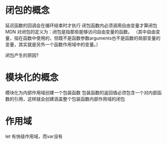 # 闭包的概念
延迟函数的回调会在循环结束时才执行
闭包函数内必须调用自由变量才算闭包
MDN 对闭包的定义为：闭包是指那些能够访问自由变量的函数。 （其中自由变量，指在函数中使用的，但既不是函数参数arguments也不是函数的局部变量的变量，其实就是另外一个函数作用域中的变量。）

闭包产生的原因?
# 模块化的概念
模块化为内部作用域创建一个包装函数
包装函数的返回值必须包含一个对内部函数的引用，这样就会创建涵盖整个包装函数内部作用域的闭包
# 作用域
let 有快级作用域，而var没有